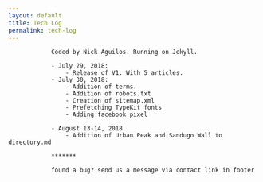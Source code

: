 ```yaml
---
layout: default
title: Tech Log
permalink: tech-log
---
```


				Coded by Nick Aguilos. Running on Jekyll.

				- July 29, 2018: 
					- Release of V1. With 5 articles. 
				- July 30, 2018: 
					- Addition of terms.
					- Addition of robots.txt
					- Creation of sitemap.xml
					- Prefetching TypeKit fonts 
					- Adding facebook pixel

				- August 13-14, 2018
					- Addition of Urban Peak and Sandugo Wall to directory.md

				*******

				found a bug? send us a message via contact link in footer


